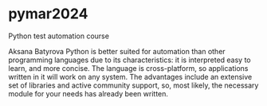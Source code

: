 # pymar2024
Python test automation course

Aksana Batyrova
Python is better suited for automation than other programming languages due to its characteristics: it is interpreted easy to learn, and more concise. The language is cross-platform, so applications written in it will work on any system. The advantages include an extensive set of libraries and active community support, so, most likely, the necessary module for your needs has already been written.
